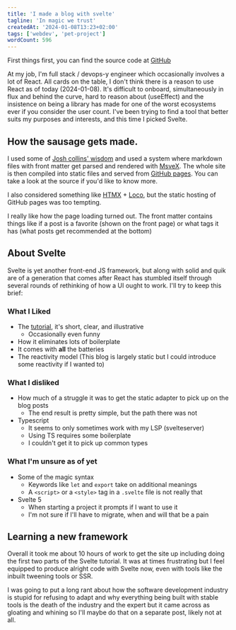 ```yaml
---
title: 'I made a blog with svelte'
tagline: 'In magic we trust'
createdAt: '2024-01-08T13:23+02:00'
tags: ['webdev', 'pet-project']
wordCount: 596
---
```


First things first, you can find the source code at
[GitHub](https://github.com/haihala/haihala.github.io)

At my job, I'm full stack / devops-y engineer which occasionally involves a
lot of React. All cards on the table, I don't think there is a reason to use
React as of today (2024-01-08). It's difficult to onboard, simultaneously in
flux and behind the curve, hard to reason about (useEffect) and the insistence
on being a library has made for one of the worst ecosystems ever if you consider
the user count. I've been trying to find a tool that better suits my purposes
and interests, and this time I picked Svelte.

## How the sausage gets made.

I used some of [Josh collins' wisdom](https://joshcollinsworth.com/blog/build-static-sveltekit-markdown-blog)
and used a system where markdown files with front matter get parsed and rendered with
[MsveX](https://github.com/pngwn/MDsveX). The whole site is then compiled into
static files and served from [GitHub pages](https://pages.github.com/).
You can take a look at the source if you'd like to know more.

I also considered something like [HTMX](https://htmx.org/) + [Loco](https://loco.rs/),
but the static hosting of GitHub pages was too tempting.

I really like how the page loading turned out. The front matter contains things
like if a post is a favorite (shown on the front page) or what tags it has
(what posts get recommended at the bottom)

## About Svelte

Svelte is yet another front-end JS framework, but along with solid and quik are
of a generation that comes after React has stumbled itself through several
rounds of rethinking of how a UI ought to work. I'll try to keep this brief:

### What I Liked

- The [tutorial](https://learn.svelte.dev), it's short, clear, and illustrative
  - Occasionally even funny
- How it eliminates lots of boilerplate
- It comes with **all** the batteries
- The reactivity model (This blog is largely static but I could introduce some reactivity if I wanted to)

### What I disliked

- How much of a struggle it was to get the static adapter to pick up on the blog posts
  - The end result is pretty simple, but the path there was not
- Typescript
  - It seems to only sometimes work with my LSP (svelteserver)
  - Using TS requires some boilerplate
  - I couldn't get it to pick up common types

### What I'm unsure as of yet

- Some of the magic syntax
  - Keywords like `let` and `export` take on additional meanings
  - A `<script>` or a `<style>` tag in a `.svelte` file is not really that
- Svelte 5
  - When starting a project it prompts if I want to use it
  - I'm not sure if I'll have to migrate, when and will that be a pain

## Learning a new framework

Overall it took me about 10 hours of work to get the site up including doing the
first two parts of the Svelte tutorial. It was at times frustrating but I feel
equipped to produce alright code with Svelte now, even with tools like the inbuilt
tweening tools or SSR.

I was going to put a long rant about how the software development industry is
stupid for refusing to adapt and why everything being built with stable tools
is the death of the industry and the expert but it came across as gloating and
whining so I'll maybe do that on a separate post, likely not at all.
